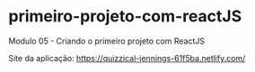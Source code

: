 # primeiro-projeto-com-reactJS
Modulo 05 - Criando o primeiro projeto com ReactJS 

Site da aplicação: https://quizzical-jennings-61f5ba.netlify.com/
